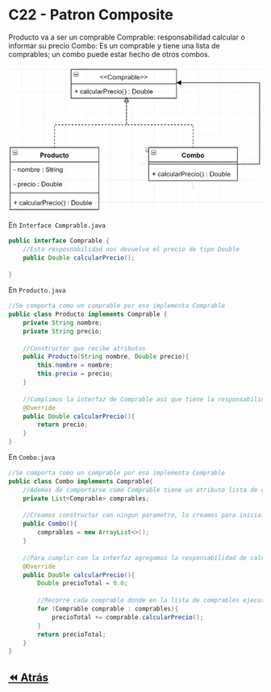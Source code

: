 <link rel="stylesheet" type="text/css" media="all" href="../styles.css" />

# C22 - Patron Composite 

Producto va a ser un comprable
Comprable: responsabilidad calcular o informar su precio
Combo: Es un comprable y tiene una lista de comprables; un combo puede estar hecho de otros combos.


![img](../img/c22e.png)

En `Interface Comprable.java`

```java
public interface Comprable {
    //Esta resposnabilidad nos devuelve el precio de tipo Double
    public Double calcularPrecio();

}
```

En `Producto.java`

```java
//Se comporta como un comprable por eso implementa Comprable
public class Producto implements Comprable {
    private String nombre;
    private String precio;

    //Constructor que recibe atributos
    public Producto(String nombre, Double precio){
        this.nombre = nombre;
        this.precio = precio;
    }

    //Cumplimos la interfaz de Comprable asi que tiene la responsabilidad de calcular precio, producto ya tiene su precio, entonces vaa  devovler el valor del atributo
    @Override
    public Double calcularPrecio(){
        return precio;
    }
}
```

En `Combo.java`
```java
//Se comporta como un comprable por eso implementa Comprable
public class Combo implements Comprable{
    //Ademas de comportarse como Comprable tiene un atributo lista de comprables.
    private List<Comprable> comprables;

    //Creamos constructor con ningun parametro, lo creamos para inicializar la lista
    public Combo(){
        comprables = new ArrayList<>();
    }

    //Para cumplir con la interfaz agregamos la responsabilidad de calcular el precio. Suma el precio de cada uno de los comprables, por eso tiene que recorrer la lista
    @Override
    public Double calcularPrecio(){
        Double precioTotal = 0.0;

        //Recorre cada comprable donde en la lista de comprables ejecuta el codigo.
        for (Comprable comprable : comprables){
            precioTotal += comprable.calcularPrecio();
        }
        return precioTotal;
    }
}
```
## [⏪ Atrás](../README.md)